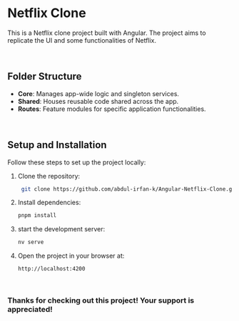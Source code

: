 # Netflix Clone

This is a Netflix clone project built with Angular. The project aims to replicate the UI and some functionalities of Netflix.

<br>

## Folder Structure

- **Core**: Manages app-wide logic and singleton services.
- **Shared**: Houses reusable code shared across the app.
- **Routes**: Feature modules for specific application functionalities.

<br>


## Setup and Installation

Follow these steps to set up the project locally:

1. Clone the repository:
   ```bash
    git clone https://github.com/abdul-irfan-k/Angular-Netflix-Clone.git
   ```
2. Install dependencies:
   ```bash
   pnpm install
   ```
3. start the development server:
   ```bash
   nv serve
   ```
4. Open the project in your browser at:

   ```
   http://localhost:4200
   ```
<br>

### Thanks for checking out this project! Your support is appreciated!
